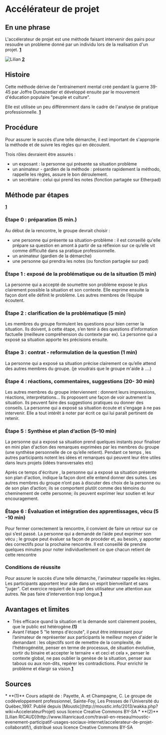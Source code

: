 # Accélérateur de projet

## En une phrase

L'accélerateur de projet est une méthode faisant intervenir des pairs pour resoudre un probleme donné par un individu lors de la realisation d'un projet. **[1](#note)**

![Lilian](http://ulule.me/presales/5/2/7/8725/imgp9222_JPG_640x860_q85.jpg) **[2](#note)** 

## Histoire
Cette méthode dérive de l'entrainement mental créé pendant la guerre 39-45 par Joffre Dumazedier et développé ensuite par le mouvement d'éducation populaire "peuple et culture".

Elle est utilisée un peu différemment dans le cadre de l'analyse de pratique professionnelle. **[1](#note)** 

## Procédure

Pour assurer le succès d’une telle démarche, il est important de s'approprie la méthode et de suivre les règles qui en découlent.

Trois rôles devraient être assurés :

* un exposant : la personne qui présente sa situation problème
* un animateur - gardien de la méthode : présente rapidement la méthodo, rappelle les règles, assure le bon déroulement.
* un secrétaire : celui qui prend les notes (fonction partagée sur Etherpad)

## Méthode par étapes 

**[1](#note)** 

### Étape 0 : préparation (5 min.)

Au début de la rencontre, le groupe devrait choisir :

* une personne qui présente sa situation-problème : il est conseillé qu'elle prépare sa question en amont à partir de sa réflexion sur ce qu’elle vit comme difficulté dans sa pratique professionnelle.
* un animateur (gardien de la démarche)
* une personne qui prendra les notes (ou fonction partagée sur pad)


###  Étape 1 : exposé de la problématique ou de la situation (5 min)

La personne qui a accepté de soumettre son problème expose le plus clairement possible la situation et son contexte. Elle exprime ensuite la façon dont elle définit le problème. Les autres membres de l’équipe écoutent.

### Étape 2 : clarification de la problématique (5 min)

Les membres du groupe formulent les questions pour bien cerner la situation. Ils doivent, à cette étape, s’en tenir à des questions d’information factuelle (meilleure compréhension du contexte par ex). La personne qui a exposé sa situation apporte les précisions ensuite.

### Étape 3 : contrat - reformulation de la question (1 min)

La personne qui a exposé sa situation précise clairement ce qu’elle attend des autres membres du groupe. (je voudrais que le groupe m'aide à ....)

### Étape 4 : réactions, commentaires, suggestions (20- 30 min)

Les autres membres du groupe interviennent : donnent leurs impressions, réactions, interprétations... Ils proposent une façon de voir autrement la situation. Ils peuvent faire des suggestions pratiques ou donner des conseils. La personne qui a exposé sa situation écoute et s'engage à ne pas intervenir. Elle a tout intérêt à noter par écrit ce qui lui paraît pertinent de retenir.

### Étape 5 : Synthèse et plan d’action (5–10 min)

La personne qui a exposé sa situation prend quelques instants pour finaliser en mini plan d'action des remarques exprimées par les membres du groupe (une synthèse personnelle de ce qu’elle retient). Pendant ce temps , les autres participants notent les idées et remarques qui peuvent leur être utiles dans leurs projets (idées transversales etc)

Après ce temps d'écriture , la personne qui a exposé sa situation présente son plan d'action, indique la façon dont elle entend donner des suites. Les autres membres du groupe n’ont pas à discuter des choix de la personne ou de son plan d’action; ils se comportent plutôt comme des témoins du cheminement de cette personne; ils peuvent exprimer leur soutien et leur encouragement.

### Étape 6 : Évaluation et intégration des apprentissages, vécu (5 -10 min)
Pour fermer correctement la rencontre, il convient de faire un retour sur ce qui s’est passé. La personne qui a demandé de l’aide peut exprimer son vécu ; le groupe peut évaluer sa façon de procéder et, au besoin, y apporter des correctifs pour la prochaine rencontre. Il est conseillé de prendre quelques minutes pour noter individuellement ce que chacun retient de cette rencontre

### Conditions de réussite
Pour assurer le succès d’une telle démarche, l'animateur rappelle les règles. Les participants apportent leur aide dans un esprit bienveillant et sans "juger". Cet exercice requiert de la part des utilisateur une attention aux autres. Ne pas faire d'intervention trop longue.**[1](#note)**

## Avantages et limites

* Très efficace quand la situation et la demande sont clairement posées, que le public est hétérogène.**(1)**
* Avant l'étape 5 "le temps d'écoute", il peut être intéressant pour l’animateur de représenter aux participants le meilleur moyen d'aider le demandant : les objectifs sont de remettre de la complexité, de l'hétérogénéité, penser en terme de processus, de situation évolutive, sortir du binaire et accepter le ternaire « et ceci et cela », penser le contexte global, ne pas oublier la genèse de la situation, penser aux tabous ou aux non-dits, repérer les contradictions. Pour enrichir le problème et élargir sa vision.**[1](#note)** 

## Sources

<a id="note">
* **(1)** Cours adapté de : Payette, A. et Champagne, C. Le groupe de codéveloppement professionnel, Sainte-Foy, Les Presses de l’Université du Québec,1997. Publié depuis [Moustic](http://moustic.info/2013/wakka.php?wiki=AccelerateurProjet) sous licence Creative Commons BY-SA
* **(2)** [Lilian RICAUD](http://www.lilianricaud.com/travail-en-reseau/moustic-evenement-participatif-usages-sociaux-internet/accelerateur-de-projet-collaboratif/), distribué sous licence Creative Commons BY-SA
